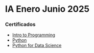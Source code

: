 # IA Enero Junio 2025

### Certificados

- [Intro to Programming](https://github.com/DanielRojas1920/IA-Enero-Junio2025/blob/main/Certificados/Daniel%20Rojas%20V%20completed%20the%20Intro%20to%20Programming%20course%20on%20Kaggle!.pdf)
- [Python](https://github.com/DanielRojas1920/IA-Enero-Junio2025/blob/main/Certificados/Daniel%20Rojas%20V%20completed%20the%20Python%20course%20on%20Kaggle!.pdf)
- [Python for Data Science](https://github.com/DanielRojas1920/IA-Enero-Junio2025/blob/main/Certificados/IBMDesign20250204-26-zmuduk%20(1).pdf)
